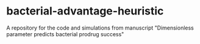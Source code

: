 # bacterial-advantage-heuristic
A repository for the code and simulations from manuscript "Dimensionless parameter predicts bacterial prodrug success"

